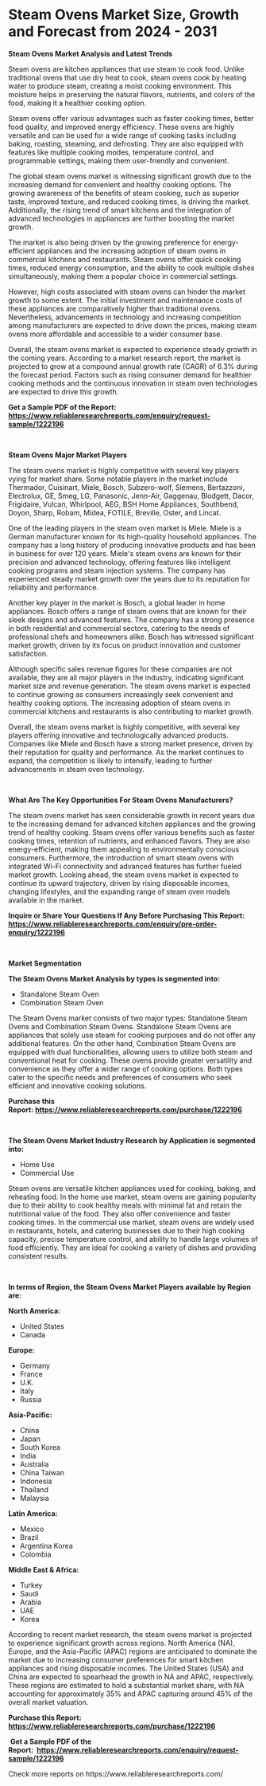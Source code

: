 <p><h1>Steam Ovens Market Size, Growth and Forecast from 2024 - 2031</h1></p><p><strong>Steam Ovens Market Analysis and Latest Trends</strong></p>
<p><p>Steam ovens are kitchen appliances that use steam to cook food. Unlike traditional ovens that use dry heat to cook, steam ovens cook by heating water to produce steam, creating a moist cooking environment. This moisture helps in preserving the natural flavors, nutrients, and colors of the food, making it a healthier cooking option.</p><p>Steam ovens offer various advantages such as faster cooking times, better food quality, and improved energy efficiency. These ovens are highly versatile and can be used for a wide range of cooking tasks including baking, roasting, steaming, and defrosting. They are also equipped with features like multiple cooking modes, temperature control, and programmable settings, making them user-friendly and convenient.</p><p>The global steam ovens market is witnessing significant growth due to the increasing demand for convenient and healthy cooking options. The growing awareness of the benefits of steam cooking, such as superior taste, improved texture, and reduced cooking times, is driving the market. Additionally, the rising trend of smart kitchens and the integration of advanced technologies in appliances are further boosting the market growth.</p><p>The market is also being driven by the growing preference for energy-efficient appliances and the increasing adoption of steam ovens in commercial kitchens and restaurants. Steam ovens offer quick cooking times, reduced energy consumption, and the ability to cook multiple dishes simultaneously, making them a popular choice in commercial settings.</p><p>However, high costs associated with steam ovens can hinder the market growth to some extent. The initial investment and maintenance costs of these appliances are comparatively higher than traditional ovens. Nevertheless, advancements in technology and increasing competition among manufacturers are expected to drive down the prices, making steam ovens more affordable and accessible to a wider consumer base.</p><p>Overall, the steam ovens market is expected to experience steady growth in the coming years. According to a market research report, the market is projected to grow at a compound annual growth rate (CAGR) of 6.3% during the forecast period. Factors such as rising consumer demand for healthier cooking methods and the continuous innovation in steam oven technologies are expected to drive this growth.</p></p>
<p><strong>Get a Sample PDF of the Report:&nbsp; <a href="https://www.reliableresearchreports.com/enquiry/request-sample/1222196">https://www.reliableresearchreports.com/enquiry/request-sample/1222196</a></strong></p>
<p>&nbsp;</p>
<p><strong>Steam Ovens Major Market Players</strong></p>
<p><p>The steam ovens market is highly competitive with several key players vying for market share. Some notable players in the market include Thermador, Cuisinart, Miele, Bosch, Subzero-wolf, Siemens, Bertazzoni, Electrolux, GE, Smeg, LG, Panasonic, Jenn-Air, Gaggenau, Blodgett, Dacor, Frigidaire, Vulcan, Whirlpool, AEG, BSH Home Appliances, Southbend, Doyon, Sharp, Robam, Midea, FOTILE, Breville, Oster, and Lincat.</p><p>One of the leading players in the steam oven market is Miele. Miele is a German manufacturer known for its high-quality household appliances. The company has a long history of producing innovative products and has been in business for over 120 years. Miele's steam ovens are known for their precision and advanced technology, offering features like intelligent cooking programs and steam injection systems. The company has experienced steady market growth over the years due to its reputation for reliability and performance.</p><p>Another key player in the market is Bosch, a global leader in home appliances. Bosch offers a range of steam ovens that are known for their sleek designs and advanced features. The company has a strong presence in both residential and commercial sectors, catering to the needs of professional chefs and homeowners alike. Bosch has witnessed significant market growth, driven by its focus on product innovation and customer satisfaction.</p><p>Although specific sales revenue figures for these companies are not available, they are all major players in the industry, indicating significant market size and revenue generation. The steam ovens market is expected to continue growing as consumers increasingly seek convenient and healthy cooking options. The increasing adoption of steam ovens in commercial kitchens and restaurants is also contributing to market growth.</p><p>Overall, the steam ovens market is highly competitive, with several key players offering innovative and technologically advanced products. Companies like Miele and Bosch have a strong market presence, driven by their reputation for quality and performance. As the market continues to expand, the competition is likely to intensify, leading to further advancements in steam oven technology.</p></p>
<p>&nbsp;</p>
<p><strong>What Are The Key Opportunities For Steam Ovens Manufacturers?</strong></p>
<p><p>The steam ovens market has seen considerable growth in recent years due to the increasing demand for advanced kitchen appliances and the growing trend of healthy cooking. Steam ovens offer various benefits such as faster cooking times, retention of nutrients, and enhanced flavors. They are also energy-efficient, making them appealing to environmentally conscious consumers. Furthermore, the introduction of smart steam ovens with integrated Wi-Fi connectivity and advanced features has further fueled market growth. Looking ahead, the steam ovens market is expected to continue its upward trajectory, driven by rising disposable incomes, changing lifestyles, and the expanding range of steam oven models available in the market.</p></p>
<p><strong>Inquire or Share Your Questions If Any Before Purchasing This Report: <a href="https://www.reliableresearchreports.com/enquiry/pre-order-enquiry/1222196">https://www.reliableresearchreports.com/enquiry/pre-order-enquiry/1222196</a></strong></p>
<p>&nbsp;</p>
<p><strong>Market Segmentation</strong></p>
<p><strong>The Steam Ovens Market Analysis by types is segmented into:</strong></p>
<p><ul><li>Standalone Steam Oven</li><li>Combination Steam Oven</li></ul></p>
<p><p>The Steam Ovens market consists of two major types: Standalone Steam Ovens and Combination Steam Ovens. Standalone Steam Ovens are appliances that solely use steam for cooking purposes and do not offer any additional features. On the other hand, Combination Steam Ovens are equipped with dual functionalities, allowing users to utilize both steam and conventional heat for cooking. These ovens provide greater versatility and convenience as they offer a wider range of cooking options. Both types cater to the specific needs and preferences of consumers who seek efficient and innovative cooking solutions.</p></p>
<p><strong>Purchase this Report:&nbsp;<a href="https://www.reliableresearchreports.com/purchase/1222196">https://www.reliableresearchreports.com/purchase/1222196</a></strong></p>
<p>&nbsp;</p>
<p><strong>The Steam Ovens Market Industry Research by Application is segmented into:</strong></p>
<p><ul><li>Home Use</li><li>Commercial Use</li></ul></p>
<p><p>Steam ovens are versatile kitchen appliances used for cooking, baking, and reheating food. In the home use market, steam ovens are gaining popularity due to their ability to cook healthy meals with minimal fat and retain the nutritional value of the food. They also offer convenience and faster cooking times. In the commercial use market, steam ovens are widely used in restaurants, hotels, and catering businesses due to their high cooking capacity, precise temperature control, and ability to handle large volumes of food efficiently. They are ideal for cooking a variety of dishes and providing consistent results.</p></p>
<p>&nbsp;</p>
<p><strong>In terms of Region, the Steam Ovens Market Players available by Region are:</strong></p>
<p>
    <p> <strong> North America: </strong>
        <ul>
            <li>United States</li>
            <li>Canada</li>
        </ul>
        </p> 
    <p> <strong> Europe: </strong>
        <ul>
            <li>Germany</li>
            <li>France</li>
            <li>U.K.</li>
            <li>Italy</li>
            <li>Russia</li>
        </ul>
        </p> 
    <p> <strong> Asia-Pacific: </strong>
        <ul>
            <li>China</li>
            <li>Japan</li>
            <li>South Korea</li>
            <li>India</li>
            <li>Australia</li>
            <li>China Taiwan</li>
            <li>Indonesia</li>
            <li>Thailand</li>
            <li>Malaysia</li>
        </ul>
        </p> 
    <p> <strong> Latin America: </strong>
        <ul>
            <li>Mexico</li>
            <li>Brazil</li>
            <li>Argentina Korea</li>
            <li>Colombia</li>
        </ul>
        </p> 
    <p> <strong> Middle East & Africa: </strong>
        <ul>
            <li>Turkey</li>
            <li>Saudi</li>
            <li>Arabia</li>
            <li>UAE</li>
            <li>Korea</li>
        </ul>
    </p>
    </p>
<p><p>According to recent market research, the steam ovens market is projected to experience significant growth across regions. North America (NA), Europe, and the Asia-Pacific (APAC) regions are anticipated to dominate the market due to increasing consumer preferences for smart kitchen appliances and rising disposable incomes. The United States (USA) and China are expected to spearhead the growth in NA and APAC, respectively. These regions are estimated to hold a substantial market share, with NA accounting for approximately 35% and APAC capturing around 45% of the overall market valuation.</p></p>
<p><strong>Purchase this Report: <a href="https://www.reliableresearchreports.com/purchase/1222196">https://www.reliableresearchreports.com/purchase/1222196</a></strong></p>
<p>&nbsp;<strong>Get a Sample PDF of the Report:&nbsp;&nbsp;<a href="https://www.reliableresearchreports.com/enquiry/request-sample/1222196">https://www.reliableresearchreports.com/enquiry/request-sample/1222196</a></strong></p>
<p><strong></strong></p>
<p>Check more reports on https://www.reliableresearchreports.com/</p>